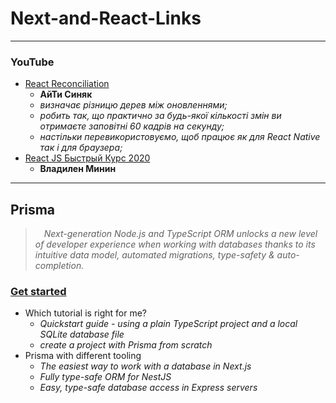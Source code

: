 # Next-and-React-Links

- - -

### YouTube

* [React Reconciliation](https://www.youtube.com/watch?v=A0W2n2azH5s)
  - **АйТи Синяк**
  - _визначає різницю дерев між оновленнями;_
  - _робить так, що практично за будь-якої кількості змін ви отримаєте заповітні 60 кадрів на секунду;_
  - _настільки перевикористовуємо, щоб працює як для React Native так і для браузера;_
* [React JS Быстрый Курс 2020](https://youtu.be/xJZa2_aldDs)
  - **Владилен Минин**





- - -

## Prisma
> &emsp;_Next-generation Node.js and TypeScript ORM unlocks a new level of developer experience when working with databases thanks to its intuitive data model, automated migrations, type-safety & auto-completion._

### [Get started](https://www.prisma.io/docs/getting-started)
* Which tutorial is right for me?
  + _Quickstart guide - using a plain TypeScript project and a local SQLite database file_
  + _create a project with Prisma from scratch_
* Prisma with different tooling
  + _The easiest way to work with a database in Next.js_
  + _Fully type-safe ORM for NestJS_
  + _Easy, type-safe database access in Express servers_
 





















